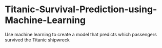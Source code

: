 # Titanic-Survival-Prediction-using-Machine-Learning
Use machine learning to create a model that predicts which passengers survived the Titanic shipwreck
